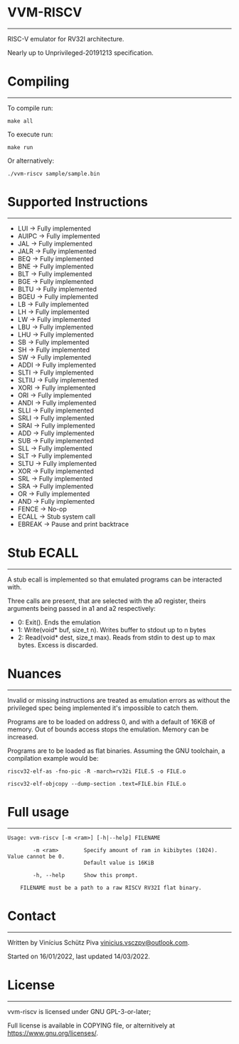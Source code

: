 # VVM-RISCV
---
RISC-V emulator for RV32I architecture.

Nearly up to Unprivileged-20191213 specification.

# Compiling
---
To compile run:

`make all`

To execute run:

`make run`

Or alternatively:

`./vvm-riscv sample/sample.bin`

# Supported Instructions
---

* LUI   → Fully implemented
* AUIPC → Fully implemented
* JAL   → Fully implemented
* JALR  → Fully implemented
* BEQ   → Fully implemented
* BNE   → Fully implemented
* BLT   → Fully implemented
* BGE   → Fully implemented
* BLTU  → Fully implemented
* BGEU  → Fully implemented
* LB    → Fully implemented
* LH    → Fully implemented
* LW    → Fully implemented
* LBU   → Fully implemented
* LHU   → Fully implemented
* SB    → Fully implemented
* SH    → Fully implemented
* SW    → Fully implemented
* ADDI  → Fully implemented
* SLTI  → Fully implemented
* SLTIU → Fully implemented
* XORI  → Fully implemented
* ORI   → Fully implemented
* ANDI  → Fully implemented
* SLLI  → Fully implemented
* SRLI  → Fully implemented
* SRAI  → Fully implemented
* ADD   → Fully implemented
* SUB   → Fully implemented
* SLL   → Fully implemented
* SLT   → Fully implemented
* SLTU  → Fully implemented
* XOR   → Fully implemented
* SRL   → Fully implemented
* SRA   → Fully implemented
* OR → Fully implemented
* AND → Fully implemented
* FENCE → No-op
* ECALL → Stub system call
* EBREAK → Pause and print backtrace

# Stub ECALL
---

A stub ecall is implemented so that emulated programs can be interacted with.

Three calls are present, that are selected with the a0 register, theirs arguments being passed in a1 and a2 respectively:

* 0: Exit(). Ends the emulation
* 1: Write(void* buf, size_t n). Writes buffer to stdout up to n bytes
* 2: Read(void* dest, size_t max). Reads from stdin to dest up to max bytes. Excess is discarded.

# Nuances
---

Invalid or missing instructions are treated as emulation errors as without the privileged spec being implemented it's impossible to catch them.

Programs are to be loaded on address 0, and with a default of 16KiB of memory.
Out of bounds access stops the emulation. Memory can be increased.

Programs are to be loaded as flat binaries. Assuming the GNU toolchain, a compilation example would be:

`riscv32-elf-as -fno-pic -R -march=rv32i FILE.S -o FILE.o`

`riscv32-elf-objcopy --dump-section .text=FILE.bin FILE.o`

# Full usage
---

	Usage: vvm-riscv [-m <ram>] [-h|--help] FILENAME

			-m <ram>        Specify amount of ram in kibibytes (1024). Value cannot be 0.
							Default value is 16KiB

			-h, --help      Show this prompt.

		FILENAME must be a path to a raw RISCV RV32I flat binary.


# Contact
---

Written by Vinícius Schütz Piva <vinicius.vsczpv@outlook.com>.

Started on 16/01/2022, last updated 14/03/2022.

# License
---

vvm-riscv is licensed under GNU GPL-3-or-later;

Full license is available in COPYING file, or alternitively at <https://www.gnu.org/licenses/>.
